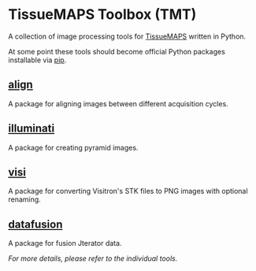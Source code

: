 # TissueMAPS Toolbox (TMT) #

A collection of image processing tools for [TissueMAPS](https://github.com/HackerMD/TissueMAPS) written in Python.

At some point these tools should become official Python packages installable via [pip](https://pypi.python.org/pypi/pip).


## [align](align) ##

A package for aligning images between different acquisition cycles.


## [illuminati](illuminati) ##

A package for creating pyramid images.


## [visi](visi) ##

A package for converting Visitron's STK files to PNG images with optional renaming.

## [datafusion](datafusion) ##

A package for fusion Jterator data.


*For more details, please refer to the individual tools.*
